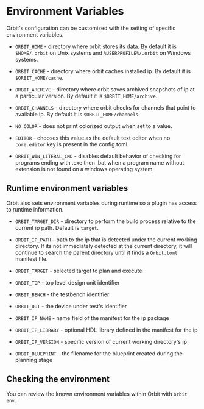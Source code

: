 # Environment Variables

Orbit's configuration can be customized with the setting of specific environment variables. 

- `ORBIT_HOME` - directory where orbit stores its data. By default it is `$HOME/.orbit` on Unix systems and `%USERPROFILE%/.orbit` on Windows systems.

- `ORBIT_CACHE` - directory where orbit caches installed ip. By default it is `$ORBIT_HOME/cache`.

- `ORBIT_ARCHIVE` - directory where orbit saves archived snapshots of ip at a particular version. By default it is `$ORBIT_HOME/archive`.

- `ORBIT_CHANNELS` - directory where orbit checks for channels that point to available ip. By default it is `$ORBIT_HOME/channels`.

- `NO_COLOR` - does not print colorized output when set to a value.

- `EDITOR` - chooses this value as the default text editor when no `core.editor` key is present in the config.toml.

- `ORBIT_WIN_LITERAL_CMD` - disables default behavior of checking for programs ending with .exe then .bat when a program name without extension is not found on a windows operating system

## Runtime environment variables

Orbit also sets environment variables during runtime so a plugin has access to runtime information. 

- `ORBIT_TARGET_DIR` - directory to perform the build process relative to the current ip path. Default is `target`.

- `ORBIT_IP_PATH` - path to the ip that is detected under the current working directory. If its not immediately detected at the current directory, it will continue to search the parent directory until it finds a `Orbit.toml` manifest file.

- `ORBIT_TARGET` - selected target to plan and execute

- `ORBIT_TOP` - top level design unit identifier

- `ORBIT_BENCH` - the testbench identifier

- `ORBIT_DUT` - the device under test's identifier

- `ORBIT_IP_NAME` - name field of the manifest for the ip package

- `ORBIT_IP_LIBRARY` - optional HDL library defined in the manifest for the ip

- `ORBIT_IP_VERSION` - specific version of current working directory's ip

- `ORBIT_BLUEPRINT` - the filename for the blueprint created during the planning stage

## Checking the environment

You can review the known environment variables within Orbit with `orbit env`.

<!--Note about environment variables vs. settings file vs. arguments

precedence:
3. config file
2. env vars
1. command-line
-->